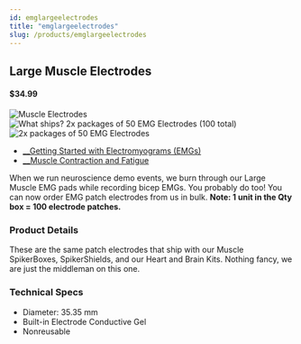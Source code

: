 ```yaml
---
id: emglargeelectrodes
title: "emglargeelectrodes"
slug: /products/emglargeelectrodes
---
```


## Large Muscle Electrodes

#### $34.99

![Muscle Electrodes](./img/large_muscle_electrodes_with_arm.jpg)
![What ships? 2x packages of 50 EMG Electrodes \(100 total\)](./img/large_muscle_electrodes_bags.jpg)
![2x packages of 50 EMG Electrodes](./img/large_muscle_electrodes.jpg)


  * [__Getting Started with Electromyograms (EMGs)](/experiments/emgspikerbox)
  * [__Muscle Contraction and Fatigue](/experiments/fatigue)


When we run neuroscience demo events, we burn through our Large Muscle EMG
pads while recording bicep EMGs. You probably do too! You can now order EMG
patch electrodes from us in bulk. **Note: 1 unit in the Qty box = 100
electrode patches.**

### Product Details

These are the same patch electrodes that ship with our Muscle SpikerBoxes,
SpikerShields, and our Heart and Brain Kits. Nothing fancy, we are just the
middleman on this one.

### Technical Specs

  * Diameter: 35.35 mm 
  * Built-in Electrode Conductive Gel 
  * Nonreusable 


